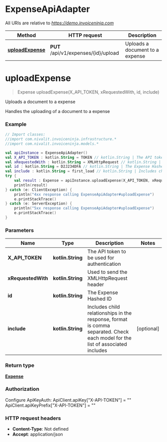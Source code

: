 # ExpenseApiAdapter

All URIs are relative to *https://demo.invoiceninja.com*

Method | HTTP request | Description
------------- | ------------- | -------------
[**uploadExpense**](ExpenseApiAdapter.md#uploadExpense) | **PUT** /api/v1/expenses/{id}/upload | Uploads a document to a expense


<a name="uploadExpense"></a>
# **uploadExpense**
> Expense uploadExpense(X_API_TOKEN, xRequestedWith, id, include)

Uploads a document to a expense

Handles the uploading of a document to a expense

### Example
```kotlin
// Import classes:
//import com.nivalit.invoiceninja.infrastructure.*
//import com.nivalit.invoiceninja.models.*

val apiInstance = ExpenseApiAdapter()
val X_API_TOKEN : kotlin.String = TOKEN // kotlin.String | The API token to be used for authentication
val xRequestedWith : kotlin.String = XMLHttpRequest // kotlin.String | Used to send the XMLHttpRequest header
val id : kotlin.String = D2J234DFA // kotlin.String | The Expense Hashed ID
val include : kotlin.String = first_load // kotlin.String | Includes child relationships in the response, format is comma separated. Check each model for the list of associated includes
try {
    val result : Expense = apiInstance.uploadExpense(X_API_TOKEN, xRequestedWith, id, include)
    println(result)
} catch (e: ClientException) {
    println("4xx response calling ExpenseApiAdapter#uploadExpense")
    e.printStackTrace()
} catch (e: ServerException) {
    println("5xx response calling ExpenseApiAdapter#uploadExpense")
    e.printStackTrace()
}
```

### Parameters

Name | Type | Description  | Notes
------------- | ------------- | ------------- | -------------
 **X_API_TOKEN** | **kotlin.String**| The API token to be used for authentication |
 **xRequestedWith** | **kotlin.String**| Used to send the XMLHttpRequest header |
 **id** | **kotlin.String**| The Expense Hashed ID |
 **include** | **kotlin.String**| Includes child relationships in the response, format is comma separated. Check each model for the list of associated includes | [optional]

### Return type

[**Expense**](Expense.md)

### Authorization


Configure ApiKeyAuth:
    ApiClient.apiKey["X-API-TOKEN"] = ""
    ApiClient.apiKeyPrefix["X-API-TOKEN"] = ""

### HTTP request headers

 - **Content-Type**: Not defined
 - **Accept**: application/json

